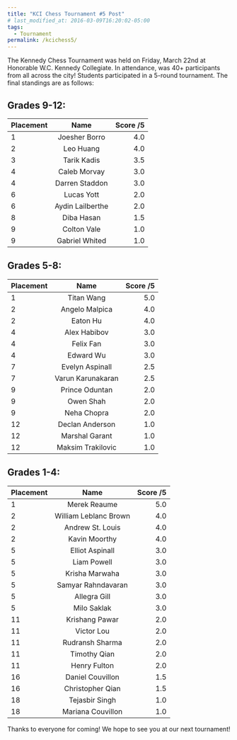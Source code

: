 ```yaml
---
title: "KCI Chess Tournament #5 Post"
# last_modified_at: 2016-03-09T16:20:02-05:00
tags:
  - Tournament
permalink: /kcichess5/
---
```


The Kennedy Chess Tournament was held on Friday, March 22nd at Honorable W.C. Kennedy Collegiate. In attendance, was 40+ participants from all across the city! Students participated in a 5-round tournament. The final standings are as follows:

## Grades 9-12:

| Placement      | Name | Score /5     |
| :---        |    :----:   |          ---: |
| 1 | Joesher Borro  | 4.0 |
| 2 | Leo Huang | 4.0 |
| 3 | Tarik Kadis | 3.5 |
| 4 | Caleb Morvay | 3.0 |
| 4 | Darren Staddon | 3.0 |
| 6 | Lucas Yott | 2.0 |
| 6 | Aydin Lailberthe | 2.0 |
| 8 | Diba Hasan | 1.5 |
| 9 | Colton Vale | 1.0 |
| 9 | Gabriel Whited | 1.0 |

## Grades 5-8:

| Placement      | Name | Score /5     |
| :---        |    :----:   |          ---: |
| 1 | Titan Wang | 5.0 |
| 2 | Angelo Malpica | 4.0 |
| 2 | Eaton Hu | 4.0 |
| 4 | Alex Habibov | 3.0 |
| 4 | Felix Fan | 3.0 |
| 4 | Edward Wu | 3.0 |
| 7 | Evelyn Aspinall | 2.5 |
| 7 | Varun Karunakaran | 2.5 |
| 9 | Prince Oduntan | 2.0 |
| 9 | Owen Shah | 2.0 |
| 9 | Neha Chopra | 2.0 |
| 12 | Declan Anderson | 1.0 |
| 12 | Marshal Garant | 1.0 |
| 12 | Maksim Trakilovic | 1.0 |

## Grades 1-4:

| Placement      | Name | Score /5     |
| :---        |    :----:   |          ---: |
| 1 | Merek Reaume | 5.0 |
| 2 | William Leblanc Brown | 4.0 |
| 2 | Andrew St. Louis | 4.0 |
| 2 | Kavin Moorthy | 4.0 |
| 5 | Elliot Aspinall | 3.0 |
| 5 | Liam Powell | 3.0 |
| 5 | Krisha Marwaha | 3.0 |
| 5 | Samyar Rahndavaran | 3.0 |
| 5 | Allegra Gill | 3.0 |
| 5 | Milo Saklak | 3.0 |
| 11 | Krishang Pawar | 2.0 |
| 11 | Victor Lou | 2.0 |
| 11 | Rudransh Sharma | 2.0 |
| 11 | Timothy Qian | 2.0 |
| 11 | Henry Fulton | 2.0 |
| 16 | Daniel Couvillon | 1.5 |
| 16 | Christopher Qian | 1.5 |
| 18 | Tejasbir Singh | 1.0 |
| 18 | Mariana Couvillon | 1.0 |



Thanks to everyone for coming! We hope to see you at our next tournament! 